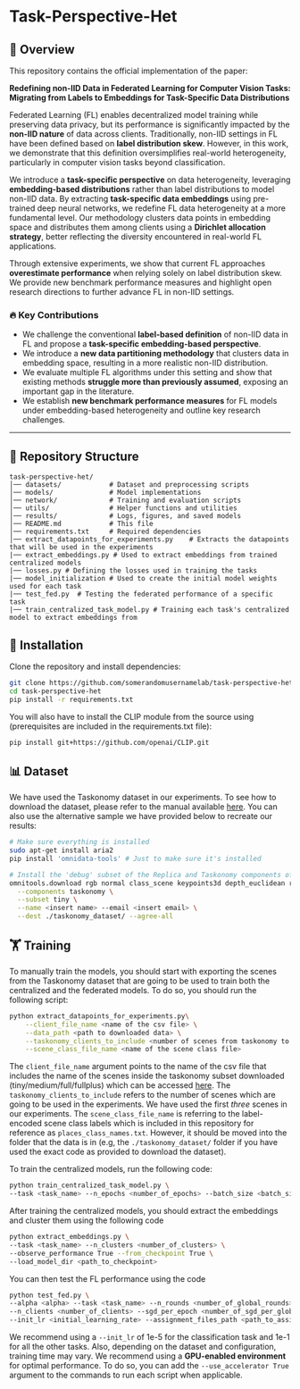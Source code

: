 # Task-Perspective-Het

## 📌 Overview

This repository contains the official implementation of the paper:

**Redefining non-IID Data in Federated Learning for Computer Vision Tasks: Migrating from Labels to Embeddings for Task-Specific Data Distributions**

Federated Learning (FL) enables decentralized model training while preserving data privacy, but its performance is significantly impacted by the **non-IID nature** of data across clients. Traditionally, non-IID settings in FL have been defined based on **label distribution skew**. However, in this work, we demonstrate that this definition oversimplifies real-world heterogeneity, particularly in computer vision tasks beyond classification.

We introduce a **task-specific perspective** on data heterogeneity, leveraging **embedding-based distributions** rather than label distributions to model non-IID data. By extracting **task-specific data embeddings** using pre-trained deep neural networks, we redefine FL data heterogeneity at a more fundamental level. Our methodology clusters data points in embedding space and distributes them among clients using a **Dirichlet allocation strategy**, better reflecting the diversity encountered in real-world FL applications.

Through extensive experiments, we show that current FL approaches **overestimate performance** when relying solely on label distribution skew. We provide new benchmark performance measures and highlight open research directions to further advance FL in non-IID settings.

### 🔥 Key Contributions

- We challenge the conventional **label-based definition** of non-IID data in FL and propose a **task-specific embedding-based perspective**.
- We introduce a **new data partitioning methodology** that clusters data in embedding space, resulting in a more realistic non-IID distribution.
- We evaluate multiple FL algorithms under this setting and show that existing methods **struggle more than previously assumed**, exposing an important gap in the literature.
- We establish **new benchmark performance measures** for FL models under embedding-based heterogeneity and outline key research challenges.

---

## 📂 Repository Structure

```
task-perspective-het/
│── datasets/            # Dataset and preprocessing scripts
│── models/              # Model implementations
│── network/             # Training and evaluation scripts
│── utils/               # Helper functions and utilities
│── results/             # Logs, figures, and saved models
│── README.md            # This file
│── requirements.txt     # Required dependencies
│── extract_datapoints_for_experiments.py    # Extracts the datapoints that will be used in the experiments
|── extract_embeddings.py # Used to extract embeddings from trained centralized models
|── losses.py # Defining the losses used in training the tasks
|── model_initialization # Used to create the initial model weights used for each task
|── test_fed.py  # Testing the federated performance of a specific task
|── train_centralized_task_model.py # Training each task's centralized model to extract embeddings from
```

## 🚀 Installation

Clone the repository and install dependencies:

```bash
git clone https://github.com/somerandomusernamelab/task-perspective-het.git
cd task-perspective-het
pip install -r requirements.txt
```

You will also have to install the CLIP module from the source using (prerequisites are included in the requirements.txt file):

```bash
pip install git+https://github.com/openai/CLIP.git
```



## 📊 Dataset

We have used the Taskonomy dataset in our experiments. To see how to download the dataset, please refer to the manual available [here](https://github.com/StanfordVL/taskonomy/tree/master/data). You can also use the alternative sample we have provided below to recreate our results:

```bash
# Make sure everything is installed
sudo apt-get install aria2
pip install 'omnidata-tools' # Just to make sure it's installed

# Install the 'debug' subset of the Replica and Taskonomy components of the dataset
omnitools.download rgb normal class_scene keypoints3d depth_euclidean reshading segment_semantic \
  --components taskonomy \
  --subset tiny \
  --name <insert name> --email <insert email> \
  --dest ./taskonomy_dataset/ --agree-all
```

## 🏋️ Training

To manually train the models, you should start with exporting the scenes from the Taskonomy dataset that are going to be used to train both the centralized and the federated models. To do so, you should run the following script:

```bash
python extract_datapoints_for_experiments.py\
    --client_file_name <name of the csv file> \
    --data_path <path to downloaded data> \
    --taskonomy_clients_to_include <number of scenes from taskonomy to include> \
    --scene_class_file_name <name of the scene class file>
```

The `client_file_name` argument points to the name of the csv file that includes the name of the scenes inside the taskonomy subset downloaded (tiny/medium/full/fullplus) which can be accessed [here](https://github.com/StanfordVL/taskonomy/raw/master/data/assets/splits_taskonomy.zip). The `taskonomy_clients_to_include` refers to the number of scenes which are going to be used in the experiments. We have used the first _three_ scenes in our experiments. The `scene_class_file_name` is referring to the label-encoded scene class labels which is included in this repository for reference as `places_class_names.txt`. However, it should be moved into the folder that the data is in (e.g, the `./taskonomy_dataset/` folder if you have used the exact code as provided to download the dataset).

To train the centralized models, run the following code:

```bash
python train_centralized_task_model.py \
--task <task_name> --n_epochs <number_of_epochs> --batch_size <batch_size> --use_accelerator True --init_lr 1e-2 --data_path <path_to_dataset>
```

After training the centralized models, you should extract the embeddings and cluster them using the following code

```bash
python extract_embeddings.py \
--task <task_name> --n_clusters <number_of_clusters> \
--observe_performance True --from_checkpoint True \
--load_model_dir <path_to_checkpoint>
```

You can then test the FL performance using the code

```bash
python test_fed.py \
--alpha <alpha> --task <task_name> --n_rounds <number_of_global_rounds> --n_clusters <number_of_clusters> --type <embedding_based/class_based> \
--n_clients <number_of_clients> --sgd_per_epoch <number_of_sgd_per_global_round> \
--init_lr <initial_learning_rate> --assignment_files_path <path_to_assignment_file>
```

We recommend using a `--init_lr` of 1e-5 for the classification task and 1e-1 for all the other tasks. Also, depending on the dataset and configuration, training time may vary. We recommend using a **GPU-enabled environment** for optimal performance. To do so, you can add the `--use_accelerator True` argument to the commands to run each script when applicable.

